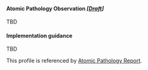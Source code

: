 #### Atomic Pathology Observation *[[Draft](http://hl7.org/fhir/r4/valueset-publication-status.html)]*
TBD

#### Implementation guidance
TBD

This profile is referenced by [Atomic Pathology Report](StructureDefinition-diagnosticreport-path-atomic-1.html).